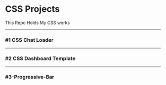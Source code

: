 # CSS Projects
This Repo Holds My CSS works

---

### #1 CSS Chat Loader

---

### #2 CSS Dashboard Template

---

### #3-Progressive-Bar
